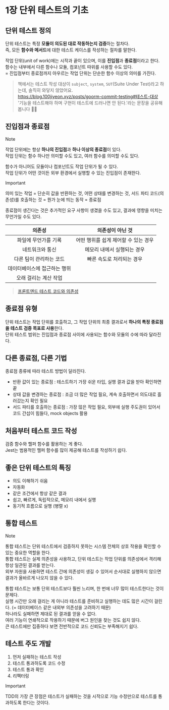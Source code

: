 # 1장 단위 테스트의 기초

## 단위 테스트 정의

단위 테스트는 특정 **모듈이 의도된 대로 작동하는지 검증**하는 절차다.  
즉, 모든 **함수와 메서드**에 대한 테스트 케이스를 작성하는 절차를 말한다.

작업 단위(unit of work)에는 시작과 끝이 있으며, 이를 **진입점**과 **종료점**이라고 한다.  
함수는 내부에서 다른 함수나 모듈, 컴포넌트 따위를 사용할 수도 있다.  
= 진입점부터 종료점까지 아우르는 작업 단위는 단순한 함수 이상의 의미를 가진다.

> 책에서는 테스트 작성 대상이 `subject`, `system`, `SUT`(Suite Under Test)라고 하는데, 솔직히 와닿지 않았어요.  
> https://blog.100jiyeon.xyz/posts/goorm-commit-testing#테스트-대상  
> '기능을 테스트해야 하며 구현이 테스트에 드러나면 안 된다.'라는 문장을 공유해 봅니다 🙇‍♀

## 진입점과 종료점

> [!NOTE]
> 작업 단위에는 항상 **하나의 진입점**과 **하나 이상의 종료점**이 있다.  
> 작업 단위는 함수 하나만 의미할 수도 있고, 여러 함수를 의미할 수도 있다.

함수가 아니어도 모듈이나 컴포넌트도 작업 단위가 될 수 있다.  
작업 단위가 어떤 것이든 외부 환경에서 실행할 수 있는 진입점이 존재한다.  

> [!IMPORTANT]
> 의미 있는 작업 = 단순히 값을 반환하는 것, 어떤 상태를 변경하는 것, 서드 파티 코드(의존성)를 호출하는 것 = 뭔가 눈에 띄는 동작 = 종료점

종료점이 생긴다는 것은 추가적인 요구 사항이 생겼을 수도 있고, 결과에 영향을 미치는 무언가일 수도 있다.  

| 의존성 | 의존성이 아닌 것 |
| :-: | :-: |
| 파일에 무언가를 기록 | 어떤 행위를 쉽게 제어할 수 있는 경우 |
| 네트워크와 통신 | 메모리 내에서 실행되는 경우 |
| 다른 팀이 관리하는 코드 | 빠른 속도로 처리되는 경우 |
| 데이터베이스에 접근하는 행위 | |
| 오래 걸리는 계산 작업 | |

> [프론트엔드 테스트 코드와 의존성](https://jbee.io/articles/developments/%ED%94%84%EB%A1%A0%ED%8A%B8%EC%97%94%EB%93%9C%20%ED%85%8C%EC%8A%A4%ED%8A%B8%20%EC%BD%94%EB%93%9C%EC%99%80%20%EC%9D%98%EC%A1%B4%EC%84%B1)

## 종료점 유형

단위 테스트는 작업 단위를 호출하고, 그 작업 단위의 최종 결과로서 **하나의 특정 종료점을 테스트 검증 목표로 사용**한다.  
단위 테스트 범위는 진입점과 종료점 사이에 사용되는 함수와 모듈의 수에 따라 달라진다.

## 다른 종료점, 다른 기법

종료점 종류에 따라 테스트 방법이 달라진다.

- 반환 값이 있는 종료점 : 테스트하기 가장 쉬운 타입, 실행 결과 값을 받아 확인하면 끝
- 상태 값을 변경하는 종료점 : 조금 더 많은 작업 필요, 계속 호출하면서 의도대로 흘러갔는지 확인 필요
- 서드 파티를 호출하는 종료점 : 가장 많은 작업 필요, 외부에 실행 주도권이 있어서 코드 간섭이 힘들다, mock objects 활용

## 처음부터 테스트 코드 작성

검증 함수와 헬퍼 함수를 활용하는 게 좋다.  
Jest는 범용적인 헬퍼 함수를 많이 제공해 테스트를 작성하기 쉽다.  

## 좋은 단위 테스트의 특징

- 의도 이해하기 쉬움
- 자동화
- 같은 조건에서 항상 같은 결과
- 쉽고, 빠르게, 독립적으로, 메모리 내에서 실행
- 동기적 흐름으로 실행 (병렬 x)

## 통합 테스트

> [!NOTE]
> 통합 테스트는 단위 테스트에서 검증하지 못하는 시스템 전체의 상호 작용을 확인할 수 있는 중요한 역할을 한다.  
> 통합 테스트는 실제 의존성을 사용하고, 단위 테스트는 작업 단위를 의존성에서 격리해 항상 일관된 결과를 받는다.  
> 외부 자원을 사용하면 테스트 간에 의존성이 생길 수 있어서 순서대로 실행하지 않으면 결과가 올바르게 나오지 않을 수 있다.  

통합 테스트는 보통 단위 테스트보다 훨씬 느리며, 한 번에 너무 많이 테스트한다는 것이 문제다.  
실행 시간만 오래 걸리는 게 아니라 테스트를 준비하고 실행하는 데도 많은 시간이 걸린다. (= 데이터베이스 같은 내외부 의존성을 고려하기 때문)  
하나라도 실패하면 제대로 된 결과를 얻을 수 없다.  
여러 기능이 연쇄적으로 작용하기 때문에 버그 원인을 찾는 것도 쉽지 않다.  
큰 테스트에만 집중하다 보면 전반적으로 코드 신뢰도는 부족해지기 쉽다.  

## 테스트 주도 개발

1. 먼저 실패하는 테스트 작성
2. 테스트 통과하도록 코드 수정
3. 테스트 통과 확인
4. 리팩터링

> [!IMPORTANT]
> TDD의 가장 큰 장점은 테스트가 실패하는 것을 시작으로 기능 수정만으로 테스트를 통과하도록 한다는 것이다.
